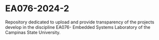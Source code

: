 # EA076-2024-2
Repository dedicated to upload and provide transparency of the projects develop in the discipline EA076- Embedded Systems Laboratory of the Campinas State University.
